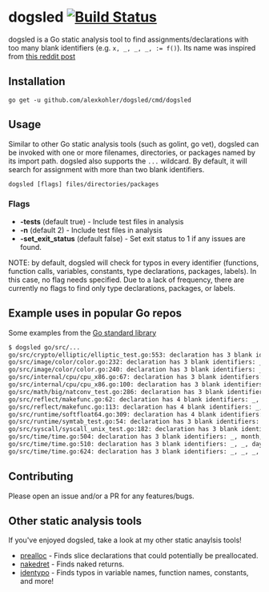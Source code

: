 # dogsled [![Build Status](https://travis-ci.com/alexkohler/dogsled.svg?branch=master)](https://travis-ci.com/alexkohler/dogsled)

dogsled is a Go static analysis tool to find assignments/declarations with too many blank identifiers (e.g. `x, _, _, _, := f()`). Its name was inspired from [this reddit post](https://www.reddit.com/r/golang/comments/9syjj8/what_are_some_red_flags_for_you_in_go_code_reviews/e8sgygf/)

## Installation

    go get -u github.com/alexkohler/dogsled/cmd/dogsled

## Usage

Similar to other Go static analysis tools (such as golint, go vet), dogsled can be invoked with one or more filenames, directories, or packages named by its import path. dogsled also supports the `...` wildcard. By default, it will search for assignment with more than two blank identifiers.

    dogsled [flags] files/directories/packages


### Flags
- **-tests** (default true) - Include test files in analysis
- **-n** (default 2) - Include test files in analysis
- **-set_exit_status** (default false) - Set exit status to 1 if any issues are found.

NOTE: by default, dogsled will check for typos in every identifier (functions, function calls, variables, constants, type declarations, packages, labels). In this case, no flag needs specified. Due to a lack of frequency, there are currently no flags to find only type declarations, packages, or labels.

## Example uses in popular Go repos


Some examples from the [Go standard library](https://github.com/golang/go)

```Bash
$ dogsled go/src/...
go/src/crypto/elliptic/elliptic_test.go:553: declaration has 3 blank identifiers: priv, _, _, _ := GenerateKey(p256,go/src/image/names.go:46: declaration has 3 blank identifiers: _, _, _, a := c.C.RGBA()
go/src/image/color/color.go:232: declaration has 3 blank identifiers: _, _, _, a := c.RGBA()
go/src/image/color/color.go:240: declaration has 3 blank identifiers: _, _, _, a := c.RGBA()
go/src/internal/cpu/cpu_x86.go:67: declaration has 3 blank identifiers: maxID, _, _, _ := cpuid(0, 0)
go/src/internal/cpu/cpu_x86.go:100: declaration has 3 blank identifiers: _, ebx7, _, _ := cpuid(7, 0)
go/src/math/big/natconv_test.go:286: declaration has 3 blank identifiers: x, _, _, _ = x.scan(strings.NewReader(pi),go/src/reflect/value.go:172: declaration has 3 blank identifiers: pc, _, _, _ := runtime.Caller(2)
go/src/reflect/makefunc.go:62: declaration has 4 blank identifiers: _, _, _, stack, _ := funcLayout(t, nil)
go/src/reflect/makefunc.go:113: declaration has 4 blank identifiers: _, _, _, stack, _ := funcLayout(funcType, nil)
go/src/runtime/softfloat64.go:309: declaration has 4 blank identifiers: _, _, _, _ = fi, fn, gi, gn
go/src/runtime/symtab_test.go:54: declaration has 3 blank identifiers: _, _, line, _ := runtime.Caller(1)
go/src/syscall/syscall_unix_test.go:182: declaration has 3 blank identifiers: _, oobn, _, _, err := uc.ReadMsgUnixgo/src/time/time.go:498: declaration has 3 blank identifiers: year, _, _, _ := t.date(false)
go/src/time/time.go:504: declaration has 3 blank identifiers: _, month, _, _ := t.date(true)
go/src/time/time.go:510: declaration has 3 blank identifiers: _, _, day, _ := t.date(true)
go/src/time/time.go:624: declaration has 3 blank identifiers: _, _, _, yday := t.date(false)
```

## Contributing

Please open an issue and/or a PR for any features/bugs. 


## Other static analysis tools

If you've enjoyed dogsled, take a look at my other static anaylsis tools!
- [prealloc](https://github.com/alexkohler/prealloc) - Finds slice declarations that could potentially be preallocated.
- [nakedret](https://github.com/alexkohler/nakedret) - Finds naked returns.
- [identypo](https://github.com/alexkohler/unimport) - Finds typos in variable names, function names, constants, and more!
